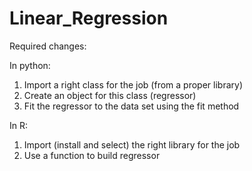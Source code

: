 # Linear_Regression

Required changes:

In python:
1. Import a right class for the job (from a proper library)
2. Create an object for this class (regressor)
3. Fit the regressor to the data set using the fit method

In R:
1. Import (install and select) the right library for the job
2. Use a function to build regressor

